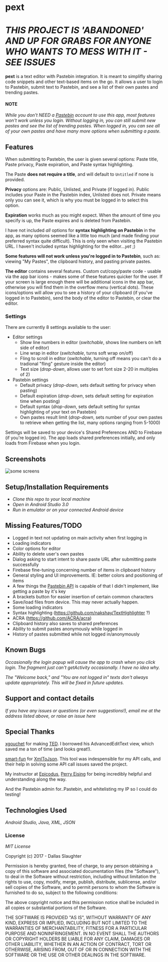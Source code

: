 pext
======

# *THIS PROJECT IS 'ABANDONED' AND UP FOR GRABS FOR ANYONE WHO WANTS TO MESS WITH IT - SEE ISSUES*




**pext** is a text editor with Pastebin integration. It is meant to simplifly sharing code snippets and other text-based items on the go. It allows a user to login to Pastebin, submit text to Pastebin, and see a list of their own pastes and trending pastes.

#### NOTE
_While you don't NEED a [Pastebin](https://www.pastebin.com) account to use this app, most features won't work unless you login. Without logging in, you can still submit new pastes and see the list of trending pastes. When logged in, you can see all of your own pastes and have many more options when submitting a paste._

## Features
When submitting to Pastebin, the user is given several options: Paste title, Paste privacy, Paste expiration, and Paste syntax highlighting. 

The Paste **does not require a title**, and will default to `Untitled` if none is provided.

**Privacy** options are: Public, Unlisted, and Private (if logged in). Public includes your Paste in the Pastebin index, Unlisted does not. Private means only you can see it, which is why you must be logged in to select this option.

**Expiration** works much as you might expect. When the amount of time you specify is up, the Paste expires and is deleted from Pastebin.

I have not included _all_ options for **syntax highlighting on Pastebin** in the app, as many options seemed like a little too much (and made finding your preferred syntax quite difficult). This is only seen when visiting the Pastebin URL. I haven't included syntax highlighting for the editor...*yet* ;)

**Some features will not work unless you're logged in to Pastebin**, such as: viewing "My Pastes", the clipboard history, and pasting private pastes.

**The editor** contains several features. Custom cut/copy/paste code - usable via the app bar icons - makes some of these features quicker for the user. If your screen is large enough there will be additional icons in the app bar, otherwise you will find them in the overflow menu (vertical dots). These icons/options will allow you to see a history of your clipboard (if you've logged in to Pastebin), send the body of the editor to Pastebin, or clear the editor.

### Settings
There are currently 8 settings available to the user:
* Editor settings
  * Show line numbers in editor (*switchable*, shows line numbers on left side of editor)
  * Line wrap in editor (*switchable*, turns soft wrap on/off)
  * Fling to scroll in editor (*switchable*, turning off means you can't do a tradional "fling" gesture inside the editor)
  * Text size (*drop-down*, allows user to set font size 2-20 in multiples of 2)
* Pastebin settings
  * Default privacy (*drop-down*, sets default setting for privacy when pasting)
  * Default expiration (*drop-down*, sets default setting for expiration time when posting)
  * Default syntax (*drop-down*, sets default setting for syntax highlighting of your text on Pastebin)
  * Own pastes result limit (*drop-down*, sets number of your own pastes to retrieve when getting the list, many options ranging from 5-1000)

Settings will be saved to your device's Shared Preferences AND to Firebase (if you're logged in). The app loads shared preferences initially, and only loads from Firebase when you login.

## Screenshots

![some screens](http://40two.net/pext/screens.png)

## Setup/Installation Requirements

* _Clone this repo to your local machine_
* _Open in Android Studio 3.0_
* _Run in emulator or on your connected Android device_

## Missing Features/TODO

* Logged in text not updating on main activity when first logging in
* Loading indicators
* Color options for editor
* Ability to delete user's own pastes
* Dialog asking to start intent to share paste URL after submitting paste successfully
* Firebase fine-tuning concerning number of items in clipboard history
* General styling and UI improvements. IE: better colors and positioning of items
* A few things the [Pastebin API](https://pastebin.com/api) is capable of that I didn't implement, like getting a paste by it's key
* A brackets button for easier insertion of certain common characters
* Save/load files from device. This may never actually happen.
* Some loading indicators
* Syntax highlighting (https://github.com/nakshay/TextHighlighter ?)
* ACRA (https://github.com/ACRA/acra)
* Clipboard history also saves to shared preferences
* Ability to submit pastes anonymously while logged in
* History of pastes submitted while not logged in/anonymously


## Known Bugs

_Occasionally the login popup will cause the app to crash when you click login. The fragment just can't getActivity occasionally. I have no idea why._

_The "Welcome back," and "You are not logged in" texts don't always update appropriately. This will be fixed in future updates._


## Support and contact details

_If you have any issues or questions (or even suggestions!), email me at the address listed above, or raise an issue here_

## Special Thanks

[xgouchet](https://github.com/xgouchet) for making [TED](https://github.com/xgouchet/Ted). I borrowed his AdvancedEditText view, which saved me a ton of time (and looks great!).

[smart-fun](https://github.com/smart-fun) for [XmlToJson](https://github.com/smart-fun/XmlToJson). This tool was indespensible for my API calls, and their help in solving some API call issues saved the project.

My instructor at [Epicodus](https://www.epicodus.com), [Perry Eising](https://github.com/PerrySetGo) for being incredibly helpful and understanding along the way.

And the Pastebin admin for..Pastebin, and whitelisting my IP so I could do testing!

## Technologies Used

_Android Studio, Java, XML, JSON_

### License

_MIT License_

Copyright (c) 2017 - Dallas Slaughter

Permission is hereby granted, free of charge, to any person obtaining a copy
of this software and associated documentation files (the "Software"), to deal
in the Software without restriction, including without limitation the rights
to use, copy, modify, merge, publish, distribute, sublicense, and/or sell
copies of the Software, and to permit persons to whom the Software is
furnished to do so, subject to the following conditions:

The above copyright notice and this permission notice shall be included in all
copies or substantial portions of the Software.

THE SOFTWARE IS PROVIDED "AS IS", WITHOUT WARRANTY OF ANY KIND, EXPRESS OR
IMPLIED, INCLUDING BUT NOT LIMITED TO THE WARRANTIES OF MERCHANTABILITY,
FITNESS FOR A PARTICULAR PURPOSE AND NONINFRINGEMENT. IN NO EVENT SHALL THE
AUTHORS OR COPYRIGHT HOLDERS BE LIABLE FOR ANY CLAIM, DAMAGES OR OTHER
LIABILITY, WHETHER IN AN ACTION OF CONTRACT, TORT OR OTHERWISE, ARISING FROM,
OUT OF OR IN CONNECTION WITH THE SOFTWARE OR THE USE OR OTHER DEALINGS IN THE
SOFTWARE.
